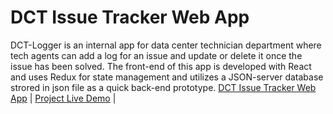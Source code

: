 # DCT Issue Tracker Web App

DCT-Logger is an internal app for data center technician department where tech agents can add a log for an issue and update or delete it once the issue has been solved. The front-end of this app is developed with React and uses Redux for state management and utilizes a JSON-server database strored in json file as a quick back-end prototype. [DCT Issue Tracker Web App](https://dct-issue-tracker.netlify.app/)       | [Project Live Demo](https://dct-issue-tracker.netlify.app/)  |





